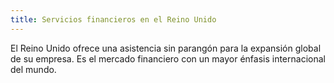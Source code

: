 ```yaml
---
title: Servicios financieros en el Reino Unido
---
```


El Reino Unido ofrece una asistencia sin parangón para la expansión global de su empresa. Es el mercado financiero con un mayor énfasis internacional del mundo.
